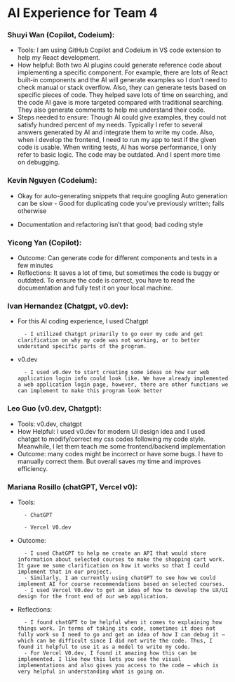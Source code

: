 # AI Experience for Team 4

### Shuyi Wan (Copilot, Codeium):

- Tools: I am using GitHub Copilot and Codeium in VS code extension to help my React development.
- How helpful: Both two AI plugins could generate reference code about implementing a specific component. For example, there are lots of React built-in components and the AI will generate examples so I don’t need to check manual or stack overflow. Also, they can generate tests based on specific pieces of code. They helped save lots of time on searching, and the code AI gave is more targeted compared with traditional searching. They also generate comments to help me understand their code.
- Steps needed to ensure: Though AI could give examples, they could not satisfy hundred percent of my needs. Typically I refer to several answers generated by AI and integrate them to write my code. Also, when I develop the frontend, I need to run my app to test if the given code is usable. When writing tests, AI has worse performance, I only refer to basic logic. The code may be outdated. And I spent more time on debugging.


### Kevin Nguyen (Codeium):

- Okay for auto-generating snippets that require googling
Auto generation can be slow
        - Good for duplicating code you’ve previously written; fails otherwise

- Documentation and refactoring isn’t that good; bad coding style


### Yicong Yan (Copilot):

- Outcome: Can generate code for different components and tests in a few minutes
- Reflections: It saves a lot of time, but sometimes the code is buggy or outdated. To ensure the code is correct, you have to read the documentation and fully test it on your local machine.


### Ivan Hernandez (Chatgpt, v0.dev):

- For this AI coding experience, I used Chatgpt

        - I utilized Chatgpt primarily to go over my code and get clarification on why my code was not working, or to better understand specific parts of the program.

- v0.dev

        - I used v0.dev to start creating some ideas on how our web application login info could look like. We have already implemented a web application login page, however, there are other functions we can implement to make this program look better


### Leo Guo (v0.dev, Chatgpt):

- Tools: v0.dev, chatgpt
- How Helpful: I used v0.dev for modern UI design idea and I used chatgpt to modify/correct my css codes following my code style. Meanwhile, I let them teach me some frontend/backend implementation
- Outcome: many codes might be incorrect or have some bugs. I have to manually correct them. But overall saves my time and improves efficiency.


### Mariana Rosillo (chatGPT, Vercel v0):

- Tools:

        - ChatGPT

        - Vercel V0.dev

- Outcome:

        - I used ChatGPT to help me create an API that would store information about selected courses to make the shopping cart work. It gave me some clarification on how it works so that I could implement that in our project.
        - Similarly, I am currently using chatGPT to see how we could implement AI for course recommendations based on selected courses.
        - I used Vercel V0.dev to get an idea of how to develop the UX/UI design for the front end of our web application.

- Reflections:

        - I found chatGPT to be helpful when it comes to explaining how things work. In terms of taking its code, sometimes it does not fully work so I need to go and get an idea of how I can debug it – which can be difficult since I did not write the code. Thus, I found it helpful to use it as a model to write my code.
        - For Vercel V0.dev, I found it amazing how this can be implemented. I like how this lets you see the visual implementations and also gives you access to the code – which is very helpful in understanding what is going on.
